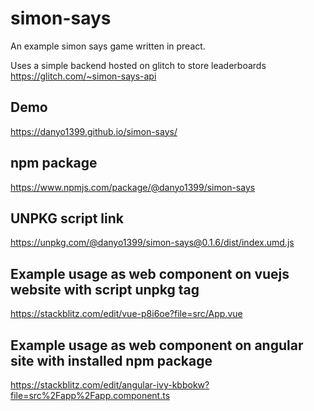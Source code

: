 # simon-says

An example simon says game written in preact. 

Uses a simple backend hosted on glitch to store leaderboards
https://glitch.com/~simon-says-api

## Demo
https://danyo1399.github.io/simon-says/


## npm package
https://www.npmjs.com/package/@danyo1399/simon-says


## UNPKG script link
https://unpkg.com/@danyo1399/simon-says@0.1.6/dist/index.umd.js


## Example usage as web component on vuejs website with script unpkg tag

https://stackblitz.com/edit/vue-p8i6oe?file=src/App.vue

## Example usage as web component on angular site with installed npm package 
https://stackblitz.com/edit/angular-ivy-kbbokw?file=src%2Fapp%2Fapp.component.ts

